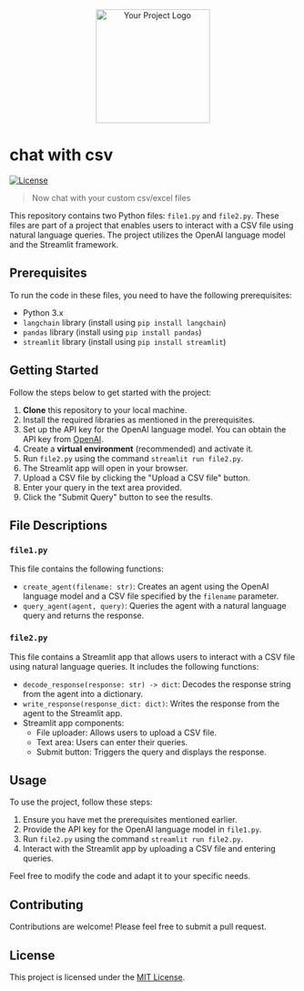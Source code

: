 <div align="center">
  <img src="your-logo.png" alt="Your Project Logo" width="200">
</div>

# chat with csv

[![License](https://img.shields.io/badge/License-MIT-blue.svg)](https://opensource.org/licenses/MIT)

> Now chat with your custom csv/excel files

This repository contains two Python files: `file1.py` and `file2.py`. These files are part of a project that enables users to interact with a CSV file using natural language queries. The project utilizes the OpenAI language model and the Streamlit framework.

## Prerequisites

To run the code in these files, you need to have the following prerequisites:

- Python 3.x
- `langchain` library (install using `pip install langchain`)
- `pandas` library (install using `pip install pandas`)
- `streamlit` library (install using `pip install streamlit`)

## Getting Started

Follow the steps below to get started with the project:

1. **Clone** this repository to your local machine.
2. Install the required libraries as mentioned in the prerequisites.
3. Set up the API key for the OpenAI language model. You can obtain the API key from [OpenAI](https://openai.com/).
4. Create a **virtual environment** (recommended) and activate it.
5. Run `file2.py` using the command `streamlit run file2.py`.
6. The Streamlit app will open in your browser.
7. Upload a CSV file by clicking the "Upload a CSV file" button.
8. Enter your query in the text area provided.
9. Click the "Submit Query" button to see the results.

## File Descriptions

### `file1.py`

This file contains the following functions:

- `create_agent(filename: str)`: Creates an agent using the OpenAI language model and a CSV file specified by the `filename` parameter.
- `query_agent(agent, query)`: Queries the agent with a natural language query and returns the response.

### `file2.py`

This file contains a Streamlit app that allows users to interact with a CSV file using natural language queries. It includes the following functions:

- `decode_response(response: str) -> dict`: Decodes the response string from the agent into a dictionary.
- `write_response(response_dict: dict)`: Writes the response from the agent to the Streamlit app.
- Streamlit app components:
  - File uploader: Allows users to upload a CSV file.
  - Text area: Users can enter their queries.
  - Submit button: Triggers the query and displays the response.

## Usage

To use the project, follow these steps:

1. Ensure you have met the prerequisites mentioned earlier.
2. Provide the API key for the OpenAI language model in `file1.py`.
3. Run `file2.py` using the command `streamlit run file2.py`.
4. Interact with the Streamlit app by uploading a CSV file and entering queries.

Feel free to modify the code and adapt it to your specific needs.

## Contributing

Contributions are welcome! Please feel free to submit a pull request.

## License

This project is licensed under the [MIT License](LICENSE).
